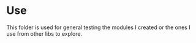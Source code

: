 # Use

This folder is used for general testing the modules I created or the ones I use from other libs to explore.
